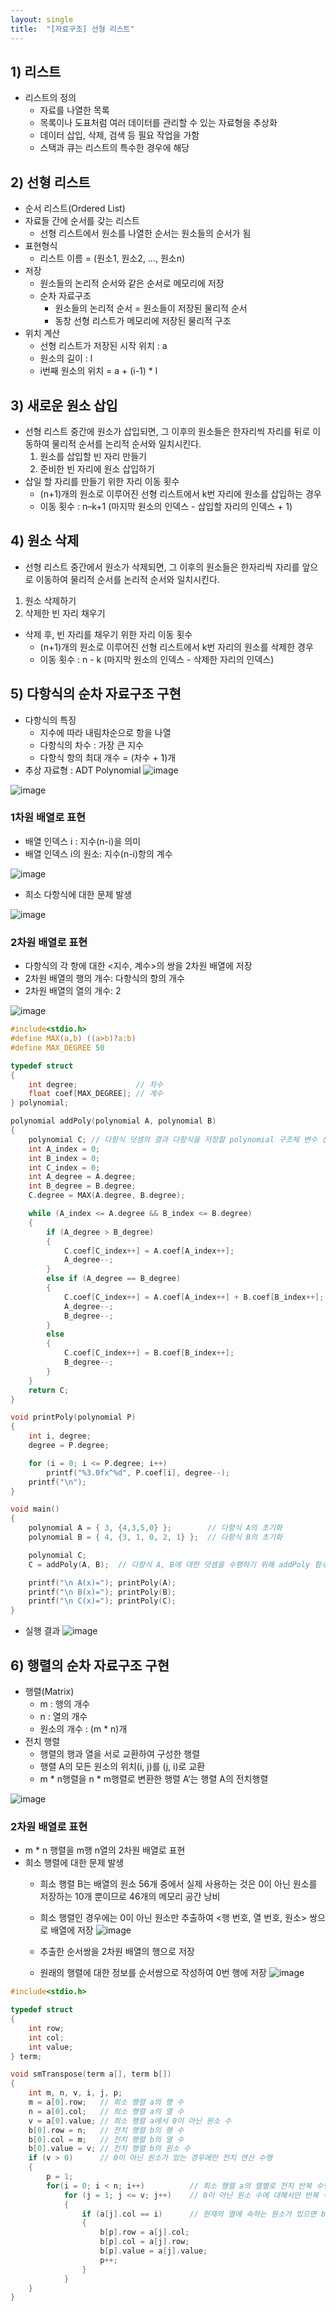 ```yaml
---
layout: single
title:  "[자료구조] 선형 리스트"
---
```


## 1) 리스트
- 리스트의 정의
    - 자료를 나열한 목록
    - 목록이나 도표처럼 여러 데이터를 관리할 수 있는 자료형을 추상화
    - 데이터 삽입, 삭제, 검색 등 필요 작업을 가함
    - 스택과 큐는 리스트의 특수한 경우에 해당


## 2) 선형 리스트
- 순서 리스트(Ordered List)
- 자료들 간에 순서를 갖는 리스트
    - 선형 리스트에서 원소를 나열한 순서는 원소들의 순서가 됨
- 표현형식
    - 리스트 이름 = (원소1, 원소2, …, 원소n)
- 저장
    - 원소들의 논리적 순서와 같은 순서로 메모리에 저장
    - 순차 자료구조
        - 원소들의 논리적 순서 = 원소들이 저장된 물리적 순서
        - 동창 선형 리스트가 메모리에 저장된 물리적 구조
- 위치 계산
    - 선형 리스트가 저장된 시작 위치 : a
    - 원소의 길이 : l
    - i번째 원소의 위치 = a + (i-1) * l


## 3) 새로운 원소 삽입
- 선형 리스트 중간에 원소가 삽입되면, 그 이후의 원소들은 한자리씩 자리를 뒤로 이동하여 물리적 순서를 논리적 순서와 일치시킨다.
    1. 원소를 삽입할 빈 자리 만들기
    2. 준비한 빈 자리에 원소 삽입하기
- 삽일 할 자리를 만들기 위한 자리 이동 횟수
    - (n+1)개의 원소로 이루어진 선형 리스트에서 k번 자리에 원소를 삽입하는 경우
    - 이동 횟수 : n–k+1 (마지막 원소의 인덱스 - 삽입할 자리의 인덱스 + 1)


## 4) 원소 삭제
- 선형 리스트 중간에서 원소가 삭제되면, 그 이후의 원소들은 한자리씩 자리를 앞으로 이동하여 물리적 순서를 논리적 순서와 일치시킨다.
1. 원소 삭제하기
2. 삭제한 빈 자리 채우기
- 삭제 후, 빈 자리를 채우기 위한 자리 이동 횟수
    - (n+1)개의 원소로 이루어진 선형 리스트에서 k번 자리의 원소를 삭제한 경우
    - 이동 횟수 : n - k (마지막 원소의 인덱스 - 삭제한 자리의 인덱스)


## 5) 다항식의 순차 자료구조 구현
- 다항식의 특징
    - 지수에 따라 내림차순으로 항을 나열
    - 다항식의 차수 : 가장 큰 지수
    - 다항식 항의 최대 개수 = (차수 + 1)개
- 추상 자료형 : ADT Polynomial
![image](https://user-images.githubusercontent.com/55589616/211756928-ee6dd5d9-8ad8-49b6-9189-de62d39f3d4b.png)

![image](https://user-images.githubusercontent.com/55589616/211757004-e1b4917a-2f4a-4f37-8c25-11865c741a15.png)


### 1차원 배열로 표현
- 배열 인덱스 i : 지수(n-i)을 의미
- 배열 인덱스 i의 원소: 지수(n-i)항의 계수

![image](https://user-images.githubusercontent.com/55589616/211757591-54a676fd-6d1e-4181-a8a6-9b84d81e5ec7.png)
    
- 희소 다항식에 대한 문제 발생

![image](https://user-images.githubusercontent.com/55589616/211757961-5663ead8-bd9a-40d4-88c2-72dc6cd8e7ee.png)


### 2차원 배열로 표현
- 다항식의 각 항에 대한 <지수, 계수>의 쌍을 2차원 배열에 저장
- 2차원 배열의 행의 개수: 다항식의 항의 개수
- 2차원 배열의 열의 개수: 2

![image](https://user-images.githubusercontent.com/55589616/211758300-7dc5a3dc-f343-470f-8266-d6fd72f78612.png)


``` c
#include<stdio.h>
#define MAX(a,b) ((a>b)?a:b)
#define MAX_DEGREE 50

typedef struct 
{
	int degree;             // 차수
	float coef[MAX_DEGREE]; // 계수
} polynomial;

polynomial addPoly(polynomial A, polynomial B) 
{
	polynomial C; // 다항식 덧셈의 결과 다항식을 저장할 polynomial 구조체 변수 선언
	int A_index = 0;
	int B_index = 0;
	int C_index = 0;
	int A_degree = A.degree;
	int B_degree = B.degree;
	C.degree = MAX(A.degree, B.degree);

	while (A_index <= A.degree && B_index <= B.degree)
	{
		if (A_degree > B_degree)
		{
			C.coef[C_index++] = A.coef[A_index++];
			A_degree--;
		}
		else if (A_degree == B_degree)
		{
			C.coef[C_index++] = A.coef[A_index++] + B.coef[B_index++];
			A_degree--;
			B_degree--;
		}
		else
		{
			C.coef[C_index++] = B.coef[B_index++];
			B_degree--;
		}
	}
	return C;
}

void printPoly(polynomial P)
{
	int i, degree;
	degree = P.degree;

	for (i = 0; i <= P.degree; i++)
		printf("%3.0fx^%d", P.coef[i], degree--);
	printf("\n");
}

void main()
{
	polynomial A = { 3, {4,3,5,0} };		// 다항식 A의 초기화
	polynomial B = { 4, {3, 1, 0, 2, 1} };	// 다항식 B의 초기화

	polynomial C;
	C = addPoly(A, B);	// 다항식 A, B에 대한 덧셈을 수행하기 위해 addPoly 함수 호출

	printf("\n A(x)=");	printPoly(A);
	printf("\n B(x)=");	printPoly(B);
	printf("\n C(x)=");	printPoly(C);
}
```

- 실행 결과
![image](https://user-images.githubusercontent.com/55589616/211759241-6bf6eaf2-920e-4413-9395-ecef0893638d.png)


## 6) 행렬의 순차 자료구조 구현
- 행렬(Matrix)
    - m : 행의 개수
    - n : 열의 개수
    - 원소의 개수 : (m * n)개
- 전치 행렬
    - 행렬의 행과 열을 서로 교환하여 구성한 행렬
    - 행렬 A의 모든 원소의 위치(i, j)를 (j, i)로 교환
    - m * n행렬을 n * m행렬로 변환한 행렬 A’는 행렬 A의 전치행렬

![image](https://user-images.githubusercontent.com/55589616/211759833-cceceae2-adac-4522-9acb-c561fa6c20ea.png)

### 2차원 배열로 표현
- m * n 행렬을 m행 n열의 2차원 배열로 표현
- 희소 행렬에 대한 문제 발생
    - 희소 행렬 B는 배열의 원소 56개 중에서 실제 사용하는 것은 0이 아닌 원소를 저장하는 10개 뿐이므로 46개의 메모리 공간 낭비
    - 희소 행렬인 경우에는 0이 아닌 원소만 추출하여 <행 번호, 열 번호, 원소> 쌍으로 배열에 저장
    ![image](https://user-images.githubusercontent.com/55589616/211760359-5b387fd4-12c2-4abf-87b4-8bf18d5c2cae.png)

    - 추출한 순서쌍을 2차원 배열의 행으로 저장
    - 원래의 행렬에 대한 정보를 순서쌍으로 작성하여 0번 행에 저장
    ![image](https://user-images.githubusercontent.com/55589616/211760591-325a9775-d210-4263-b7a3-590449a44c4a.png)


``` c
#include<stdio.h>

typedef struct 
{
	int row;
	int col;
	int value;
} term;

void smTranspose(term a[], term b[])
{
	int m, n, v, i, j, p;
	m = a[0].row;	// 희소 행렬 a의 행 수
	n = a[0].col;	// 희소 행렬 a의 열 수
	v = a[0].value;	// 희소 행렬 a에서 0이 아닌 원소 수
	b[0].row = n;	// 전치 행렬 b의 행 수
	b[0].col = m;	// 전치 행렬 b의 열 수
	b[0].value = v;	// 전치 행렬 b의 원소 수 
	if (v > 0)		// 0이 아닌 원소가 있는 경우에만 전치 연산 수행
	{
		p = 1;
		for(i = 0; i < n; i++)			// 희소 행렬 a의 열별로 전치 반복 수행
			for (j = 1; j <= v; j++)	// 0이 아닌 원소 수에 대해서만 반복 수행
			{
				if (a[j].col == i)		// 현재의 열에 속하는 원소가 있으면 b[]에 삽입
				{
					b[p].row = a[j].col;
					b[p].col = a[j].row;
					b[p].value = a[j].value;
					p++;
				}
			}
	}
}
```